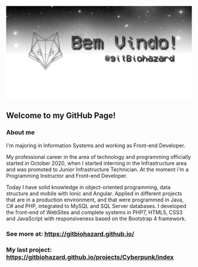 
<img src="readme.png">

## Welcome to my GitHub Page!

### About me
I'm majoring in Information Systems and working as Front-end Developer.

My professional career in the area of technology and programming officially started in October 2020, when I started interning in the Infrastructure area and was promoted to Junior Infrastructure Technician. At the moment i'm a Programming Instructor and Front-end Developer.

Today I have solid knowledge in object-oriented programming, data structure and mobile with Ionic and Angular. Applied in different projects that are in a production environment, and that were programmed in Java, C# and PHP, integrated to MySQL and SQL Server databases. I developed the front-end of WebSites and complete systems in PHP7, HTML5, CSS3 and JavaScript with responsiveness based on the Bootstrap 4 framework.

### See more at: https://gitbiohazard.github.io/
### My last project: https://gitbiohazard.github.io/projects/Cyberpunk/index
